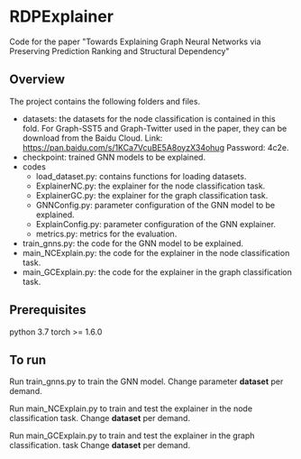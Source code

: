 # RDPExplainer
Code for the paper "Towards Explaining Graph Neural Networks via Preserving Prediction Ranking and Structural Dependency"

## Overview
The project contains the following folders and files.
- datasets:  the datasets for the node classification is contained in this fold. For Graph-SST5 and Graph-Twitter used in the paper, they can be download from the Baidu Cloud. Link: https://pan.baidu.com/s/1KCa7VcuBE5A8oyzX34ohug Password: 4c2e.
- checkpoint: trained GNN models to be explained.
- codes
	- load_dataset.py: contains functions for loading datasets.
	- ExplainerNC.py: the explainer for the node classification task.
	- ExplainerGC.py: the explainer for the graph classification task.
	- GNNConfig.py:  parameter configuration of the GNN model to be explained.
	- ExplainConfig.py: parameter configuration of the GNN explainer.
	- metrics.py:  metrics for the evaluation.
- train_gnns.py: the code for the GNN model to be explained.
- main_NCExplain.py: the code for the explainer in the node classification task.
- main_GCExplain.py: the code for the explainer in the graph classification task.

## Prerequisites
python   3.7
torch >= 1.6.0

## To run
Run train_gnns.py to train the GNN model. Change parameter **dataset** per demand.

Run main_NCExplain.py to train and test the explainer in the node classification task. Change **dataset** per demand.

Run main_GCExplain.py to train and test the explainer in the graph classification. task Change **dataset** per demand.
